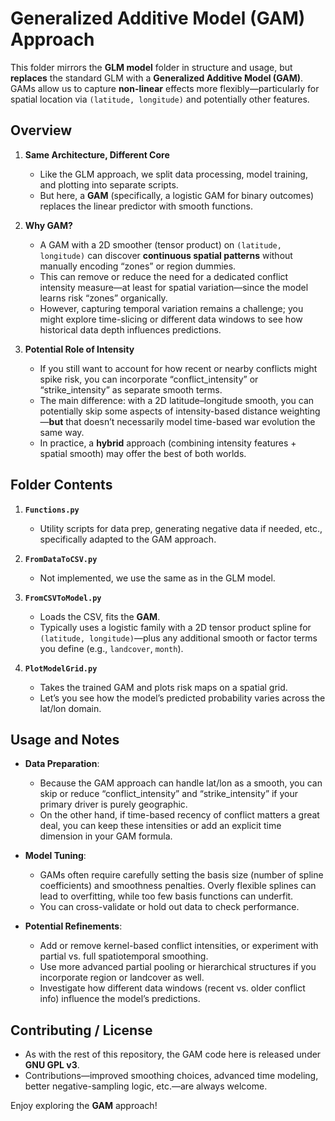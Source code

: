 # Generalized Additive Model (GAM) Approach

This folder mirrors the **GLM model** folder in structure and usage, but **replaces** the standard GLM with a **Generalized Additive Model (GAM)**. GAMs allow us to capture **non-linear** effects more flexibly—particularly for spatial location via `(latitude, longitude)` and potentially other features.

## Overview

1. **Same Architecture, Different Core**  
   - Like the GLM approach, we split data processing, model training, and plotting into separate scripts.  
   - But here, a **GAM** (specifically, a logistic GAM for binary outcomes) replaces the linear predictor with smooth functions.

2. **Why GAM?**  
   - A GAM with a 2D smoother (tensor product) on `(latitude, longitude)` can discover **continuous spatial patterns** without manually encoding “zones” or region dummies.  
   - This can remove or reduce the need for a dedicated conflict intensity measure—at least for spatial variation—since the model learns risk “zones” organically.  
   - However, capturing temporal variation remains a challenge; you might explore time-slicing or different data windows to see how historical data depth influences predictions.

3. **Potential Role of Intensity**  
   - If you still want to account for how recent or nearby conflicts might spike risk, you can incorporate “conflict_intensity” or “strike_intensity” as separate smooth terms.  
   - The main difference: with a 2D latitude–longitude smooth, you can potentially skip some aspects of intensity-based distance weighting—**but** that doesn’t necessarily model time-based war evolution the same way.  
   - In practice, a **hybrid** approach (combining intensity features + spatial smooth) may offer the best of both worlds.

## Folder Contents

1. **`Functions.py`**  
   - Utility scripts for data prep, generating negative data if needed, etc., specifically adapted to the GAM approach.

2. **`FromDataToCSV.py`**  
   - Not implemented, we use the same as in the GLM model.

3. **`FromCSVToModel.py`**  
   - Loads the CSV, fits the **GAM**.  
   - Typically uses a logistic family with a 2D tensor product spline for `(latitude, longitude)`—plus any additional smooth or factor terms you define (e.g., `landcover`, `month`).

4. **`PlotModelGrid.py`**  
   - Takes the trained GAM and plots risk maps on a spatial grid.  
   - Let’s you see how the model’s predicted probability varies across the lat/lon domain.

## Usage and Notes

- **Data Preparation**:  
  - Because the GAM approach can handle lat/lon as a smooth, you can skip or reduce “conflict_intensity” and “strike_intensity” if your primary driver is purely geographic.  
  - On the other hand, if time-based recency of conflict matters a great deal, you can keep these intensities or add an explicit time dimension in your GAM formula.

- **Model Tuning**:  
  - GAMs often require carefully setting the basis size (number of spline coefficients) and smoothness penalties. Overly flexible splines can lead to overfitting, while too few basis functions can underfit.  
  - You can cross-validate or hold out data to check performance.

- **Potential Refinements**:  
  - Add or remove kernel-based conflict intensities, or experiment with partial vs. full spatiotemporal smoothing.  
  - Use more advanced partial pooling or hierarchical structures if you incorporate region or landcover as well.  
  - Investigate how different data windows (recent vs. older conflict info) influence the model’s predictions.

## Contributing / License

- As with the rest of this repository, the GAM code here is released under **GNU GPL v3**.  
- Contributions—improved smoothing choices, advanced time modeling, better negative-sampling logic, etc.—are always welcome.

Enjoy exploring the **GAM** approach!
